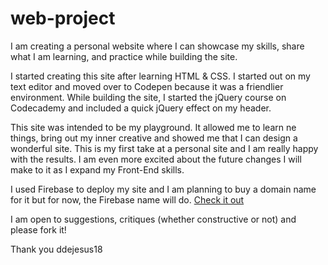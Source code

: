# web-project

I am creating a personal website where I can showcase my skills, share what I am learning, and practice while building the site. 

I started creating this site after learning HTML & CSS. I started out on my text editor and moved over to Codepen because it was a friendlier environment. While building the site, I started the jQuery course on Codecademy and included a quick jQuery effect on my header. 

This site was intended to be my playground. It allowed me to learn ne things, bring out my inner creative and showed me that I can design a wonderful site. This is my first take at a personal site and I am really happy with the results. I am even more excited about the future changes I will make to it as I expand my Front-End skills.

I used Firebase to deploy my site and I am planning to buy a domain name for it but for now, the Firebase name will do. 
<a href="http://www.dianacodes.firebaseapp.com">Check it out</a>

I am open to suggestions, critiques (whether constructive or not) and please fork it! 

Thank you
ddejesus18
